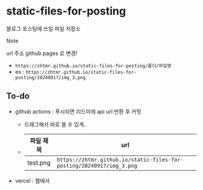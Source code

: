 # static-files-for-posting
블로그 포스팅에 쓰일 파일 저장소

> [!NOTE]  
> url 주소 github pages 로 변경!
> - `https://zhtmr.github.io/static-files-for-posting/폴더/파일명`
> - ex : `https://zhtmr.github.io/static-files-for-posting/20240917/img_3.png`



## To-do
- github actions : 푸시되면 리드미에 api url 반환 후 커밋
  - 드래그해서 바로 쓸 수 있게..
  - |파일 제목|url|
    |------|---|
    |test.png|`https://zhtmr.github.io/static-files-for-posting/20240917/img_3.png`|

- vercel : 웹에서 
